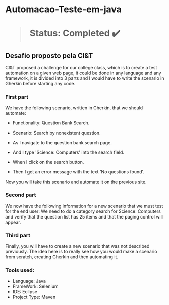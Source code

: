 <h1> Automacao-Teste-em-java <h1>

> Status: Completed ✔️

  
## Desafio proposto pela CI&T

CI&T proposed a challenge for our college class, which is to create a test automation on a given web page, it could be done in any language and any framework, it is divided into 3 parts and I would have to write the scenario in Gherkin before starting any code.

### First part
  
We have the following scenario, written in Gherkin, that we should automate:

+ Functionality: Question Bank Search. 
  
+ Scenario: Search by nonexistent question.
  
+ As I navigate to the question bank search page.
  
+ And I type 'Science: Computers' into the search field. 
  
+ When I click on the search button.
  
+ Then I get an error message with the text 'No questions found'. 
  
Now you will take this scenario and automate it on the previous site. 

### Second part
We now have the following information for a new scenario that we must test for the end user:
We need to do a category search for Science: Computers and verify that the question list has 25 items and that the paging control will appear.

### Third part
Finally, you will have to create a new scenario that was not described previously. The idea here is to really see how you would make a scenario from scratch, creating Gherkin and then automating it.

### Tools used:
+ Language: Java  
+ FrameWork: Selenium  
+ IDE: Eclipse  
+ Project Type: Maven

